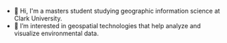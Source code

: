 - 👋 Hi, I'm a masters student studying geographic information science at Clark University.
- 👀 I’m interested in geospatial technologies that help analyze and visualize environmental data.
<!---
grpappalardo/grpappalardo is a ✨ special ✨ repository because its `README.md` (this file) appears on your GitHub profile.
You can click the Preview link to take a look at your changes.
--->
